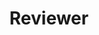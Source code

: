 ---
title: "Reviewer"
excerpt: "CGI, SMI, CAD&Graphics, SIGGRAPH/Asia, TOV, IVCG, Computer & Graphics, The Visual Computer, CAD, CAGD, 软件学报,
计算机辅助设计与图形学学报, CGF, Communications in Mathematics and Statistics, SMO, CMAME, Materials&Deisgn, Additive Manufacturing, ..."
---